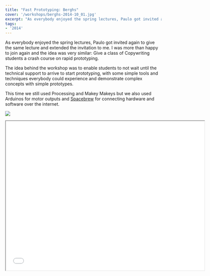 ```yaml
---
title: "Fast Prototyping: Berghs"
cover: '/workshops/berghs-2014-10_01.jpg'
excerpt: "As everybody enjoyed the spring lectures, Paulo got invited again to give the same lecture and extended the invitation to me. I was more than happy to join again and the idea was very similar: Give a class of Copywriting students a crash course on rapid prototyping."
tags:
- '2014'
---
```


As everybody enjoyed the spring lectures, Paulo got invited again to give the same lecture and extended the invitation to me. I was more than happy to join again and the idea was very similar: Give a class of Copywriting students a crash course on rapid prototyping.

The idea behind the workshop was to enable students to not wait until the technical support to arrive to start prototyping, with some simple tools and techniques everybody could experience and demonstrate complex concepts with simple prototypes.

This time we still used Processing and Makey Makeys but we also used Arduinos for motor outputs and [Spacebrew](http://docs.spacebrew.cc/) for connecting hardware and software over the internet.

![](/workshops/berghs-2014-10_01.jpg)

<iframe width="640" height="480" src="//www.youtube.com/embed/-uB4NsL3Kbg" allowfullscreen></iframe>
